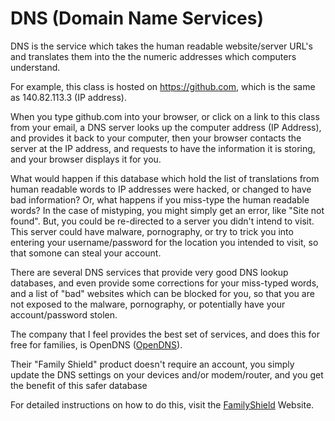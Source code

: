 # DNS (Domain Name Services)
DNS is the service which takes the human readable website/server URL's and translates them into the the numeric addresses which computers understand.

For example, this class is hosted on https://github.com, which is the same as 140.82.113.3 (IP address).

When you type github.com into your browser, or click on a link to this class from your email, a DNS server looks up the computer address (IP Address), and provides it back to your computer, then your browser contacts the server at the IP address, and requests to have the information it is storing, and your browser displays it for you.

What would happen if this database which hold the list of translations from human readable words to IP addresses were hacked, or changed to have bad information?  Or, what happens if you miss-type the human readable words?  In the case of mistyping, you might simply get an error, like "Site not found".  But, you could be re-directed to a server you didn't intend to visit.  This server could have malware, pornography, or try to trick you into entering your username/password for the location you intended to visit, so that somone can steal your account.

There are several DNS services that provide very good DNS lookup databases, and even provide some corrections for your miss-typed words, and a list of "bad" websites which can be blocked for you, so that you are not exposed to the malware, pornography, or potentially have your account/password stolen.

The company that I feel provides the best set of services, and does this for free for families, is OpenDNS (<a href="https://opendns.com">OpenDNS</a>). 

Their "Family Shield" product doesn't require an account, you simply update the DNS settings on your devices and/or modem/router, and you get the benefit of this safer database

For detailed instructions on how to do this, visit the <A href="https://www.opendns.com/setupguide/#familyshield">FamilyShield</A> Website.
